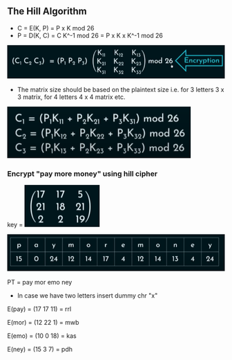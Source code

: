 ## The Hill Algorithm

-   C = E(K, P) = P x K mod 26
-   P = D(K, C) = C K^-1 mod 26 = P x K x K^-1 mod 26

![1708575713549](image/Hill_Cipher/1708575713549.png)

-   The matrix size should be based on the plaintext size i.e. for 3 letters 3 x 3 matrix, for 4 letters 4 x 4 matrix etc.

![1708575816381](image/Hill_Cipher/1708575816381.png)

### Encrypt "pay more money" using hill cipher

key = ![1708575891991](image/Hill_Cipher/1708575891991.png)

![1708575909999](image/Hill_Cipher/1708575909999.png)

PT = pay mor emo ney

-   In case we have two letters insert dummy chr "x"

E(pay) = (17 17 11) = rrl

E(mor) = (12 22 1) = mwb

E(emo) = (10 0 18) = kas

E(ney) = (15 3 7) = pdh

